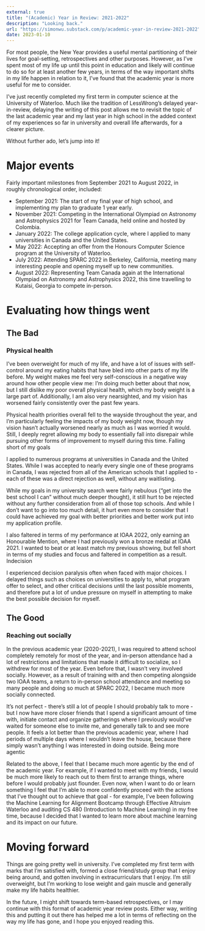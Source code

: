 ```yaml
---
external: true
title: "(Academic) Year in Review: 2021-2022"
description: "Looking back."
url: "https://simonwu.substack.com/p/academic-year-in-review-2021-2022"
date: 2023-01-10
---
```


For most people, the New Year provides a useful mental partitioning of their lives for goal-setting, retrospectives and other purposes. However, as I’ve spent most of my life up until this point in education and likely will continue to do so for at least another few years, in terms of the way important shifts in my life happen in relation to it, I’ve found that the academic year is more useful for me to consider.

I’ve just recently completed my first term in computer science at the University of Waterloo. Much like the tradition of LessWrong’s delayed year-in-review, delaying the writing of this post allows me to revisit the topic of the last academic year and my last year in high school in the added context of my experiences so far in university and overall life afterwards, for a clearer picture.

Without further ado, let’s jump into it!

# Major events

Fairly important milestones from September 2021 to August 2022, in roughly chronological order, included:

- September 2021: The start of my final year of high school, and implementing my plan to graduate 1 year early.
- November 2021: Competing in the International Olympiad on Astronomy and Astrophysics 2021 for Team Canada, held online and hosted by Colombia.
- January 2022: The college application cycle, where I applied to many universities in Canada and the United States.
- May 2022: Accepting an offer from the Honours Computer Science program at the University of Waterloo.
- July 2022: Attending SPARC 2022 in Berkeley, California, meeting many interesting people and opening myself up to new communities.
- August 2022: Representing Team Canada again at the International Olympiad on Astronomy and Astrophysics 2022, this time travelling to Kutaisi, Georgia to compete in-person.

# Evaluating how things went

## The Bad

### Physical health

I’ve been overweight for much of my life, and have a lot of issues with self-control around my eating habits that have bled into other parts of my life before. My weight makes me feel very self-conscious in a negative way around how other people view me: I’m doing much better about that now, but I still dislike my poor overall physical health, which my body weight is a large part of. Additionally, I am also very nearsighted, and my vision has worsened fairly consistently over the past few years.

Physical health priorities overall fell to the wayside throughout the year, and I’m particularly feeling the impacts of my body weight now, though my vision hasn’t actually worsened nearly as much as I was worried it would. Still, I deeply regret allowing my body to essentially fall into disrepair while pursuing other forms of improvement to myself during this time.
Falling short of my goals

I applied to numerous programs at universities in Canada and the United States. While I was accepted to nearly every single one of these programs in Canada, I was rejected from all of the American schools that I applied to - each of these was a direct rejection as well, without any waitlisting.

While my goals in my university search were fairly nebulous (“get into the best school I can” without much deeper thought), it still hurt to be rejected without any further consideration from all of those top schools. And while I don’t want to go into too much detail, it hurt even more to consider that I could have achieved my goal with better priorities and better work put into my application profile.

I also faltered in terms of my performance at IOAA 2022, only earning an Honourable Mention, where I had previously won a bronze medal at IOAA 2021. I wanted to beat or at least match my previous showing, but fell short in terms of my studies and focus and faltered in competition as a result.
Indecision

I experienced decision paralysis often when faced with major choices. I delayed things such as choices on universities to apply to, what program offer to select, and other critical decisions until the last possible moments, and therefore put a lot of undue pressure on myself in attempting to make the best possible decision for myself.

## The Good

### Reaching out socially

In the previous academic year (2020-2021), I was required to attend school completely remotely for most of the year, and in-person attendance had a lot of restrictions and limitations that made it difficult to socialize, so I withdrew for most of the year. Even before that, I wasn’t very involved socially. However, as a result of training with and then competing alongside two IOAA teams, a return to in-person school attendance and meeting so many people and doing so much at SPARC 2022, I became much more socially connected.

It’s not perfect - there’s still a lot of people I should probably talk to more - but I now have more closer friends that I spend a significant amount of time with, initiate contact and organize gatherings where I previously would’ve waited for someone else to invite me, and generally talk to and see more people. It feels a lot better than the previous academic year, where I had periods of multiple days where I wouldn’t leave the house, because there simply wasn’t anything I was interested in doing outside.
Being more agentic

Related to the above, I feel that I became much more agentic by the end of the academic year. For example, if I wanted to meet with my friends, I would be much more likely to reach out to them first to arrange things, where before I would probably just flounder. Even now, when I want to do or learn something I feel that I’m able to more confidently proceed with the actions that I’ve thought out to achieve that goal - for example, I’ve been following the Machine Learning for Alignment Bootcamp through Effective Altruism Waterloo and auditing CS 480 (Introduction to Machine Learning) in my free time, because I decided that I wanted to learn more about machine learning and its impact on our future.

# Moving forward

Things are going pretty well in university. I’ve completed my first term with marks that I’m satisfied with, formed a close friend/study group that I enjoy being around, and gotten involving in extracurriculars that I enjoy. I’m still overweight, but I’m working to lose weight and gain muscle and generally make my life habits healthier.

In the future, I might shift towards term-based retrospectives, or I may continue with this format of academic year review posts. Either way, writing this and putting it out there has helped me a lot in terms of reflecting on the way my life has gone, and I hope you enjoyed reading this. 